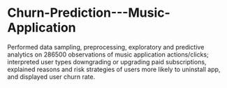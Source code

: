 # Churn-Prediction---Music-Application
Performed data sampling, preprocessing, exploratory and predictive analytics on 286500 observations of music application actions/clicks; interpreted user types downgrading or upgrading paid subscriptions, explained reasons and risk strategies of users more likely to uninstall app, and displayed user churn rate.
